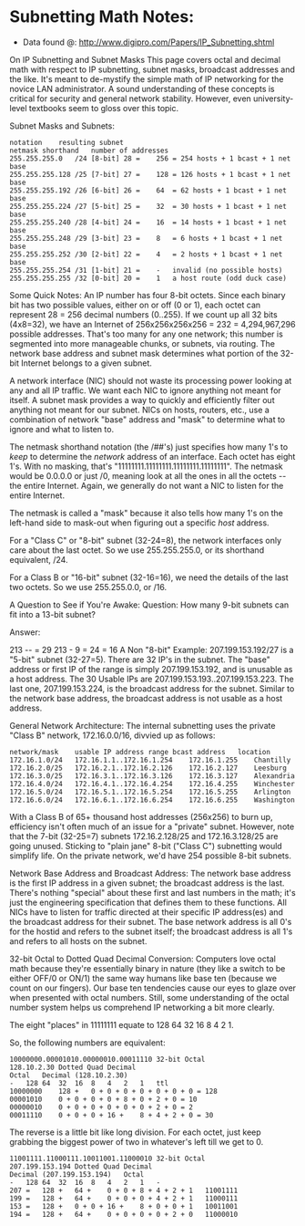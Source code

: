 Subnetting Math Notes:
================================================================

* Data found @: http://www.digipro.com/Papers/IP_Subnetting.shtml



On IP Subnetting and Subnet Masks
This page covers octal and decimal math with respect to IP subnetting, subnet masks, broadcast addresses and the like. It's meant to de-mystify the simple math of IP networking for the novice LAN administrator. A sound understanding of these concepts is critical for security and general network stability. However, even university-level textbooks seem to gloss over this topic.


Subnet Masks and Subnets:


```
notation	resulting subnet
netmask	shorthand	number of addresses
255.255.255.0	/24 [8-bit]	28 =	256	= 254 hosts + 1 bcast + 1 net base
255.255.255.128	/25 [7-bit]	27 =	128	= 126 hosts + 1 bcast + 1 net base
255.255.255.192	/26 [6-bit]	26 =	64	= 62 hosts + 1 bcast + 1 net base
255.255.255.224	/27 [5-bit]	25 =	32	= 30 hosts + 1 bcast + 1 net base
255.255.255.240	/28 [4-bit]	24 =	16	= 14 hosts + 1 bcast + 1 net base
255.255.255.248	/29 [3-bit]	23 =	8	= 6 hosts + 1 bcast + 1 net base
255.255.255.252	/30 [2-bit]	22 =	4	= 2 hosts + 1 bcast + 1 net base
255.255.255.254	/31 [1-bit]	21 =	-	invalid (no possible hosts)
255.255.255.255	/32 [0-bit]	20 =	1	a host route (odd duck case)
```

Some Quick Notes: 
An IP number has four 8-bit octets. Since each binary bit has two possible values, either on or off (0 or 1), each octet can represent 28 = 256 decimal numbers (0..255). If we count up all 32 bits (4x8=32), we have an Internet of 256x256x256x256 = 232 = 4,294,967,296 possible addresses. That's too many for any one network; this number is segmented into more manageable chunks, or subnets, via routing. The network base address and subnet mask determines what portion of the 32-bit Internet belongs to a given subnet.

A network interface (NIC) should not waste its processing power looking at any and all IP traffic. We want each NIC to ignore anything not meant for itself. A subnet mask provides a way to quickly and efficiently filter out anything not meant for our subnet. NICs on hosts, routers, etc., use a combination of network "base" address and "mask" to determine what to ignore and what to listen to.

The netmask shorthand notation (the /##'s) just specifies how many 1's to _keep_ to determine the _network_ address of an interface. Each octet has eight 1's. With no masking, that's "11111111.11111111.11111111.11111111". The netmask would be 0.0.0.0 or just /0, meaning look at all the ones in all the octets -- the entire Internet. Again, we generally do not want a NIC to listen for the entire Internet.

The netmask is called a "mask" because it also tells how many 1's on the left-hand side to mask-out when figuring out a specific _host_ address.

For a "Class C" or "8-bit" subnet (32-24=8), the network interfaces only care about the last octet. So we use 255.255.255.0, or its shorthand equivalent, /24.

For a Class B or "16-bit" subnet (32-16=16), we need the details of the last two octets. So we use 255.255.0.0, or /16.

A Question to See if You're Awake: 
Question: How many 9-bit subnets can fit into a 13-bit subnet?

Answer:

213
-- = 
29	213 - 9 =	24 = 16
A Non "8-bit" Example: 
207.199.153.192/27 is a "5-bit" subnet (32-27=5). There are 32 IP's in the subnet. The "base" address or first IP of the range is simply 207.199.153.192, and is unusable as a host address. The 30 Usable IPs are 207.199.153.193..207.199.153.223. The last one, 207.199.153.224, is the broadcast address for the subnet. Similar to the network base address, the broadcast address is not usable as a host address.

General Network Architecture: 
The internal subnetting uses the private "Class B" network, 172.16.0.0/16, divvied up as follows:

```
network/mask	usable IP address range	bcast address	location
172.16.1.0/24	172.16.1.1..172.16.1.254	172.16.1.255	Chantilly
172.16.2.0/25	172.16.2.1..172.16.2.126	172.16.2.127	Leesburg
172.16.3.0/25	172.16.3.1..172.16.3.126	172.16.3.127	Alexandria
172.16.4.0/24	172.16.4.1..172.16.4.254	172.16.4.255	Winchester
172.16.5.0/24	172.16.5.1..172.16.5.254	172.16.5.255	Arlington
172.16.6.0/24	172.16.6.1..172.16.6.254	172.16.6.255	Washington
```

With a Class B of 65+ thousand host addresses (256x256) to burn up, efficiency isn't often much of an issue for a "private" subnet. However, note that the 7-bit (32-25=7) subnets 172.16.2.128/25 and 172.16.3.128/25 are going unused. Sticking to "plain jane" 8-bit ("Class C") subnetting would simplify life. On the private network, we'd have 254 possible 8-bit subnets.

Network Base Address and Broadcast Address: 
The network base address is the first IP address in a given subnet; the broadcast address is the last. There's nothing "special" about these first and last numbers in the math; it's just the engineering specification that defines them to these functions. All NICs have to listen for traffic directed at their specific IP address(es) and the broadcast address for their subnet. The base network address is all 0's for the hostid and refers to the subnet itself; the broadcast address is all 1's and refers to all hosts on the subnet.

32-bit Octal to Dotted Quad Decimal Conversion: 
Computers love octal math because they're essentially binary in nature (they like a switch to be either OFF/0 or ON/1) the same way humans like base ten (because we count on our fingers). Our base ten tendencies cause our eyes to glaze over when presented with octal numbers. Still, some understanding of the octal number system helps us comprehend IP networking a bit more clearly.

The eight "places" in 11111111 equate to 128 64 32 16 8 4 2 1.

So, the following numbers are equivalent:

```
10000000.00001010.00000010.00011110	32-bit Octal
128.10.2.30	Dotted Quad Decimal
Octal	Decimal (128.10.2.30)
-	128	64	32	16	8	4	2	1	ttl
10000000	128 +	0 +	0 +	0 +	0 +	0 +	0 +	0 =	128
00001010	0 +	0 +	0 +	0 +	8 +	0 +	2 +	0 =	10
00000010	0 +	0 +	0 +	0 +	0 +	0 +	2 +	0 =	2
00011110	0 +	0 +	0 +	16 +	8 +	4 +	2 +	0 =	30

```

The reverse is a little bit like long division. For each octet, just keep grabbing the biggest power of two in whatever's left till we get to 0.

```
11001111.11000111.10011001.11000010	32-bit Octal
207.199.153.194	Dotted Quad Decimal
Decimal (207.199.153.194)	Octal
-	128	64	32	16	8	4	2	1	-
207 =	128 +	64 +	0 +	0 +	8 +	4 +	2 +	1	11001111
199 =	128 +	64 +	0 +	0 +	0 +	4 +	2 +	1	11000111
153 =	128 +	0 +	0 +	16 +	8 +	0 +	0 +	1	10011001
194 =	128 +	64 +	0 +	0 +	0 +	0 +	2 +	0	11000010
```




